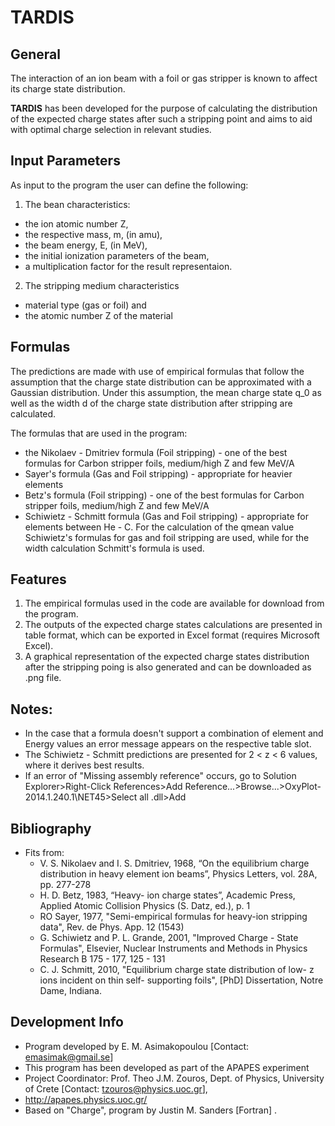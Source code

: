 # TARDIS

## General
The interaction of an ion beam with a foil or gas stripper is known to affect its charge state distribution. 

**TARDIS** has been developed for the purpose of calculating the distribution of the expected charge states after such a stripping point and aims to aid with optimal charge selection in relevant studies.

## Input Parameters
As input to the program the user can define the following:

1. The bean characteristics:
 * the ion atomic number Z,  
 * the respective mass, m, (in amu), 
 * the beam energy, E, (in MeV),
 * the initial ionization parameters of the beam,
 * a multiplication factor for the result representaion. 
2. The stripping medium characteristics 
 * material type (gas or foil) and 
 * the atomic number Z of the material 

## Formulas
The predictions are made with use of empirical formulas that follow the assumption that the charge state distribution can be approximated with a Gaussian distribution. Under this assumption, the mean charge state q_0 as well as the width d of the charge state distribution after stripping are calculated.

The formulas that are used in the program: 
* the Nikolaev - Dmitriev formula (Foil stripping) - one of the best formulas for Carbon stripper foils, medium/high Z and few MeV/A
* Sayer's formula (Gas and Foil stripping) - appropriate for heavier elements
* Betz's formula (Foil stripping) - one of the best formulas for Carbon stripper foils, medium/high Z and few MeV/A
* Schiwietz - Schmitt formula (Gas and Foil stripping) - appropriate for elements between He - C. For the calculation of the qmean value Schiwietz's formulas for gas and foil stripping are used, while for the width calculation Schmitt's formula is used.

## Features

1. The empirical formulas used in the code are available for download from the program.
2. The outputs of the expected charge states calculations are presented in table format, which can be exported in Excel format (requires Microsoft Excel).
3. A graphical representation of the expected charge states distribution after the stripping poing is also generated and can be downloaded as .png file.

## Notes: 
* In the case that a formula doesn't support a combination of element and Energy values an error message appears on the respective table slot.
* The Schiwietz - Schmitt predictions are presented for 2 < z < 6 values, where it derives best results.
* If an error of "Missing assembly reference" occurs, go to 
 	Solution Explorer>Right-Click References>Add Reference...>Browse...>OxyPlot-2014.1.240.1\NET45\>Select all .dll>Add 

## Bibliography
* Fits from: 
	- V. S. Nikolaev and I. S. Dmitriev, 1968,  “On the equilibrium charge distribution in heavy element ion beams”, Physics Letters, vol. 28A, pp. 277-278
	- H. D. Betz, 1983, “Heavy- ion charge states”, Academic Press, Applied Atomic Collision Physics (S. Datz, ed.), p. 1
	- RO Sayer, 1977, "Semi-empirical formulas for heavy-ion stripping data", Rev. de Phys. App. 12 (1543)
	- G. Schiwietz and P. L. Grande, 2001, "Improved Charge - State Formulas", Elsevier, Nuclear Instruments and Methods in Physics Research B 175 - 177, 125 - 131
	- C. J. Schmitt, 2010, "Equilibrium charge state distribution of low- z ions incident on thin self- supporting foils", [PhD] Dissertation, Notre Dame, Indiana.

## Development Info
* Program developed by E. M. Asimakopoulou [Contact: emasimak@gmail.se]
* This program has been developed as part of the APAPES experiment 
 * Project Coordinator: Prof. Theo J.M. Zouros, Dept. of Physics, University of Crete [Contact: tzouros@physics.uoc.gr],
 * http://apapes.physics.uoc.gr/
* Based on "Charge", program by Justin M. Sanders [Fortran] .
